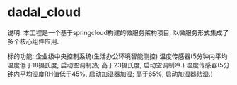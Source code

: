 # dadal_cloud
说明:
	本工程是一个基于springcloud构建的微服务架构项目, 以微服务形式集成了多个核心组件应用.

标的功能:
	企业级中央控制系统(生活办公环境智能测控)
		温度传感器(5分钟内平均温度低于18摄氏度, 启动空调制热; 高于23摄氏度, 启动空调制冷.)
		湿度传感器(5分钟内平均湿度RH值低于45%, 启动加湿器加湿; 高于65%, 启动加湿器祛湿.)


 
